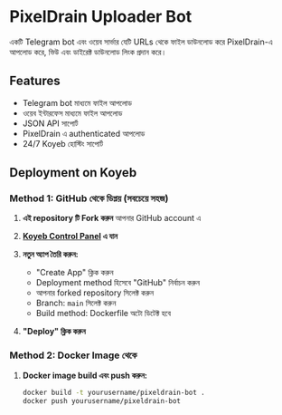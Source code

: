 # PixelDrain Uploader Bot

একটি Telegram bot এবং ওয়েব সার্ভার যেটি URLs থেকে ফাইল ডাউনলোড করে PixelDrain-এ আপলোড করে, ভিউ এবং ডাইরেক্ট ডাউনলোড লিংক প্রদান করে।

## Features

- Telegram bot মাধ্যমে ফাইল আপলোড
- ওয়েব ইন্টারফেস মাধ্যমে ফাইল আপলোড
- JSON API সাপোর্ট
- PixelDrain এ authenticated আপলোড
- 24/7 Koyeb হোস্টিং সাপোর্ট

## Deployment on Koyeb

### Method 1: GitHub থেকে ডিপ্লয় (সবচেয়ে সহজ)

1. **এই repository টি Fork করুন** আপনার GitHub account এ

2. **[Koyeb Control Panel](https://app.koyeb.com/) এ যান**

3. **নতুন অ্যাপ তৈরি করুন:**
   - "Create App" ক্লিক করুন
   - Deployment method হিসেবে "GitHub" নির্বাচন করুন
   - আপনার forked repository সিলেক্ট করুন
   - Branch: `main` সিলেক্ট করুন
   - Build method: Dockerfile অটো ডিটেক্ট হবে

4. **"Deploy" ক্লিক করুন**

### Method 2: Docker Image থেকে

1. **Docker image build এবং push করুন:**
   ```bash
   docker build -t yourusername/pixeldrain-bot .
   docker push yourusername/pixeldrain-bot
